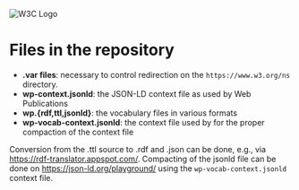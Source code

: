 
![W3C Logo](https://www.w3.org/Icons/w3c_home)

# Files in the repository

* **.var files**: necessary to control redirection on the `https://www.w3.org/ns` directory. 
* **wp-context.jsonld**: the JSON-LD context file as used by Web Publications
* **wp.{rdf,ttl,jsonld}**: the vocabulary files in various formats
* **wp-vocab-context.jsonld**: the context file used by for the proper compaction of the context file

Conversion from the .ttl source to .rdf and .json can be done, e.g., via https://rdf-translator.appspot.com/. Compacting of the jsonld file can be done on https://json-ld.org/playground/ using the `wp-vocab-context.jsonld` context file.

